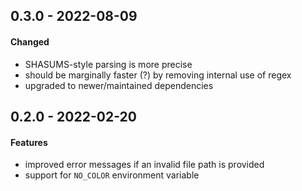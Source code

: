 ## 0.3.0 - 2022-08-09

#### Changed

* SHASUMS-style parsing is more precise
* should be marginally faster (?) by removing internal use of regex
* upgraded to newer/maintained dependencies

## 0.2.0 - 2022-02-20

#### Features

* improved error messages if an invalid file path is provided
* support for `NO_COLOR` environment variable
